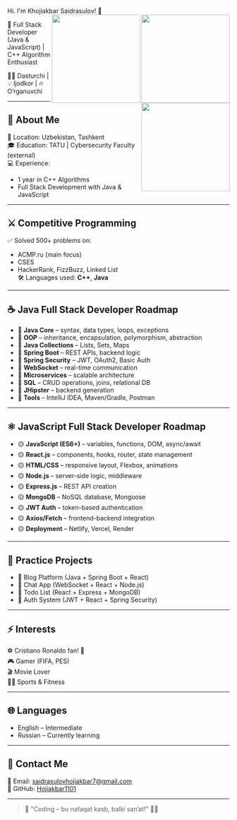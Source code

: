 Hi. I'm Khojiakbar Saidrasulov! 👋  
<img align="right" width="200" src="https://upload.wikimedia.org/wikipedia/en/3/30/Java_programming_language_logo.svg">
<img align="right" width="200" src="https://cdn.jsdelivr.net/gh/devicons/devicon/icons/javascript/javascript-original.svg">
<img align="right" width="200" src="https://cdn.jsdelivr.net/gh/devicons/devicon/icons/cplusplus/cplusplus-original.svg">

🚀 Full Stack Developer (Java & JavaScript) | C++ Algorithm Enthusiast

👨‍💻 Dasturchi | 💡 Ijodkor | 🔥 O‘rganuvchi  

---

## 📌 About Me

📍 Location: Uzbekistan, Tashkent  
🎓 Education: TATU | Cybersecurity Faculty (external)  
💻 Experience:  
- 1 year in C++ Algorithms  
- Full Stack Development with Java & JavaScript  

---

## ⚔️ Competitive Programming

✅ Solved 500+ problems on:  
- ACMP.ru (main focus)  
- CSES  
- HackerRank, FizzBuzz, Linked List  
🛠️ Languages used: **C++**, **Java**  

---

## ☕ Java Full Stack Developer Roadmap

- 🔹 **Java Core** – syntax, data types, loops, exceptions  
- 🔹 **OOP** – inheritance, encapsulation, polymorphism, abstraction  
- 🔹 **Java Collections** – Lists, Sets, Maps  
- 🔹 **Spring Boot** – REST APIs, backend logic  
- 🔹 **Spring Security** – JWT, OAuth2, Basic Auth  
- 🔹 **WebSocket** – real-time communication  
- 🔹 **Microservices** – scalable architecture  
- 🔹 **SQL** – CRUD operations, joins, relational DB  
- 🔹 **JHipster** – backend generation  
- 🔹 **Tools** – IntelliJ IDEA, Maven/Gradle, Postman  

---

## ⚛️ JavaScript Full Stack Developer Roadmap

- 🟡 **JavaScript (ES6+)** – variables, functions, DOM, async/await  
- 🟡 **React.js** – components, hooks, router, state management  
- 🟡 **HTML/CSS** – responsive layout, Flexbox, animations  
- 🟡 **Node.js** – server-side logic, middleware  
- 🟡 **Express.js** – REST API creation  
- 🟡 **MongoDB** – NoSQL database, Mongoose  
- 🟡 **JWT Auth** – token-based authentication  
- 🟡 **Axios/Fetch** – frontend-backend integration  
- 🟡 **Deployment** – Netlify, Vercel, Render  

---

## 🔄 Practice Projects

- 🔧 Blog Platform (Java + Spring Boot + React)  
- 🔧 Chat App (WebSocket + React + Node.js)  
- 🔧 Todo List (React + Express + MongoDB)  
- 🔧 Auth System (JWT + React + Spring Security)  

---

## ⚡ Interests

⚽ Cristiano Ronaldo fan! 🐐  
🎮 Gamer (FIFA, PES)  
🎬 Movie Lover  
🏃‍♂️ Sports & Fitness  

---

## 🌐 Languages

- English – Intermediate  
- Russian – Currently learning  

---

## 📩 Contact Me

📧 Email: saidrasulovhojiakbar7@gmail.com  
🐙 GitHub: [Hojiakbar1101](https://github.com/Hojiakbar1101)

---

> 🚀 "Coding – bu nafaqat kasb, balki san’at!" 🎨🔥
